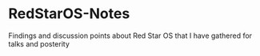 # RedStarOS-Notes
Findings and discussion points about Red Star OS that I have gathered for talks and posterity 
